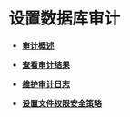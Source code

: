 # 设置数据库审计<a name="ZH-CN_TOPIC_0246507970"></a>

-   **[审计概述](审计概述.md)**  

-   **[查看审计结果](查看审计结果.md)**  

-   **[维护审计日志](维护审计日志.md)**  

-   **[设置文件权限安全策略](设置文件权限安全策略.md)**  


